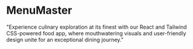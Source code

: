 # MenuMaster
"Experience culinary exploration at its finest with our React and Tailwind CSS-powered food app, where mouthwatering visuals and user-friendly design unite for an exceptional dining journey."
